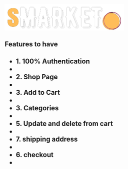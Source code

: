 
<img src='https://github.com/snipher-marube/DjangoEcommerce/blob/master/static/images/logo33.png' align-center>
<h2>Features to have<h2/>
        <ul>
                <li>1. 100% Authentication<li/>
                <li>2. Shop Page<li/>
                <li>3. Add to Cart<li/>
                <li>3. Categories<li/>
                <li>5. Update and delete from cart<li/>
                <li>7. shipping address <li/>
                <li>6. checkout<li/>
        <ul/>







